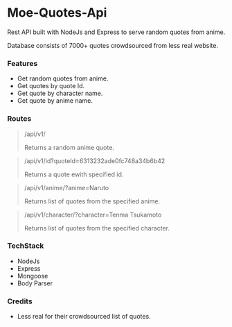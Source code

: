 # Moe-Quotes-Api

Rest API built with NodeJs and Express to serve random quotes from anime.

Database consists of 7000+ quotes crowdsourced from less real website.

### Features
- Get random quotes from anime.
- Get quotes by quote Id.
- Get quote by character name.
- Get quote by anime name.

### Routes

> /api/v1/
>
>Returns a random anime quote.

> /api/v1/id?quoteId=6313232ade0fc748a34b6b42
>
>Returns a quote ewith specified id.

> /api/v1/anime/?anime=Naruto
>
>Returns list of quotes from the specified anime.

> /api/v1/character/?character=Tenma Tsukamoto
>
>Returns list of quotes from the specified character.



### TechStack
- NodeJs
- Express
- Mongoose
- Body Parser

### Credits
- Less real for their crowdsourced list of quotes.
